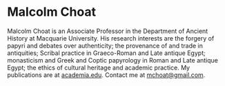 # Malcolm Choat 

Malcolm Choat is an Associate Professor in the Department of Ancient History at Macquarie University. His research interests are the forgery of papyri and debates over authenticity; the provenance of and trade in antiquities; Scribal practice in Graeco-Roman and Late antique Egypt; monasticism and Greek and Coptic papyrology in Roman and Late antique Egypt; the ethics of cultural heritage and academic practice. My publications are at [academia.edu](https://mq.academia.edu/MalcolmChoat). Contact me at mchoat@gmail.com.
